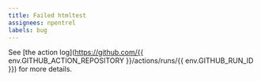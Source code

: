```yaml
---
title: Failed htmltest
assignees: npentrel
labels: bug
---
```


See [the action log](https://github.com/{{ env.GITHUB_ACTION_REPOSITORY }}/actions/runs/{{ env.GITHUB_RUN_ID }}) for more details.
